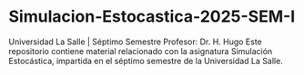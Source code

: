 # Simulacion-Estocastica-2025-SEM-I
Universidad La Salle | Séptimo Semestre Profesor: Dr. H. Hugo  Este repositorio contiene material relacionado con la asignatura Simulación Estocástica, impartida en el séptimo semestre de la Universidad La Salle.
